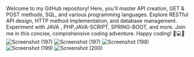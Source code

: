 Welcome to my GitHub repository! Here, you'll master API creation, GET & POST methods, SQL, and various programming languages. Explore RESTful API design, HTTP method implementation, and database management. Experiment with JAVA , PHP,JAVA-SCRIPT, SPRING-BOOT, and more. Join me in this concise, comprehensive coding adventure. Happy coding! 🚀💻🔥![Screenshot (197)](https://github.com/SanjitKumar49/Rest-Apis/assets/113637775/38e4671c-4f41-473c-bd3a-f73c87a714ff)
![Screenshot (197)](https://github.com/SanjitKumar49/Rest-Apis/assets/113637775/75190cea-7149-4b76-81f6-26af50d64177)
![Screenshot (198)](https://github.com/SanjitKumar49/Rest-Apis/assets/113637775/947228fc-7948-48ae-9528-77ebc25bf00b)
![Screenshot (199)](https://github.com/SanjitKumar49/Rest-Apis/assets/113637775/db88c097-7568-407b-aaa9-c214e53dd5e4)
![Screenshot (200)](https://github.com/SanjitKumar49/Rest-Apis/assets/113637775/dc75ec49-f7a9-40ca-9ae5-d9f77b4efbb4)
